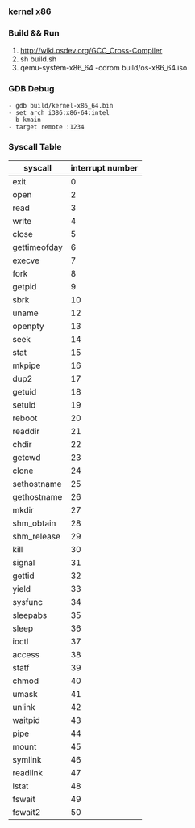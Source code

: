 ### kernel x86

### Build && Run

1. http://wiki.osdev.org/GCC_Cross-Compiler
2. sh build.sh
3. qemu-system-x86_64 -cdrom build/os-x86_64.iso

### GDB Debug

    - gdb build/kernel-x86_64.bin
    - set arch i386:x86-64:intel
    - b kmain
    - target remote :1234

### Syscall Table

syscall|interrupt number
---|---
exit|0
open|2
read|3
write|4
close|5
gettimeofday|6
execve|7
fork|8
getpid|9
sbrk|10
uname|12
openpty|13
seek|14
stat|15
mkpipe|16
dup2|17
getuid|18
setuid|19
reboot|20
readdir|21
chdir|22
getcwd|23
clone|24
sethostname|25
gethostname|26
mkdir|27
shm_obtain|28
shm_release|29
kill|30
signal|31
gettid|32
yield|33
sysfunc|34
sleepabs|35
sleep|36
ioctl|37
access|38
statf|39
chmod|40
umask|41
unlink|42
waitpid|43
pipe|44
mount|45
symlink|46
readlink|47
lstat|48
fswait|49
fswait2|50



